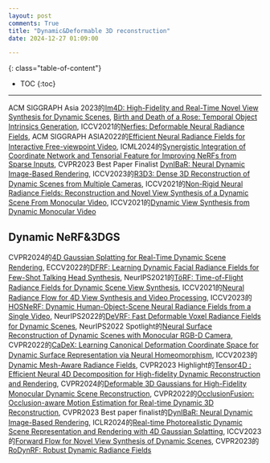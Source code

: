 ```yaml
---
layout: post
comments: True
title: "Dynamic&Deformable 3D reconstruction"
date: 2024-12-27 01:09:00

---
```


<!--more-->

{: class="table-of-content"}
* TOC
{:toc}

---

ACM SIGGRAPH Asia 2023的[Im4D: High-Fidelity and Real-Time Novel View Synthesis for Dynamic Scenes](https://zju3dv.github.io/im4d/), [Birth and Death
of a Rose: Temporal Object Intrinsics Generation](https://chen-geng.com/rose4d), ICCV2021的[Nerfies: Deformable Neural Radiance Fields](https://nerfies.github.io/), ACM SIGGRAPH ASIA2022的[Efficient Neural Radiance Fields for Interactive Free-viewpoint Video](https://zju3dv.github.io/enerf/), ICML2024的[Synergistic Integration of Coordinate Network and Tensorial Feature for Improving NeRFs from Sparse Inputs](https://mingyukim87.github.io/SynergyNeRF/), CVPR2023 Best Paper Finalist [DynIBaR: Neural Dynamic Image-Based Rendering](https://dynibar.github.io/), ICCV2023的[R3D3: Dense 3D Reconstruction of Dynamic Scenes from Multiple Cameras](https://www.vis.xyz/pub/r3d3/), ICCV2021的[Non-Rigid Neural Radiance Fields: Reconstruction and Novel View Synthesis of a Dynamic Scene From Monocular Video](https://vcai.mpi-inf.mpg.de/projects/nonrigid_nerf/), ICCV2021的[Dynamic View Synthesis from Dynamic Monocular Video](https://free-view-video.github.io/)

## Dynamic NeRF&3DGS

CVPR2024的[4D Gaussian Splatting for Real-Time Dynamic Scene Rendering](https://guanjunwu.github.io/4dgs/), ECCV2022的[DFRF: Learning Dynamic Facial Radiance Fields for Few-Shot Talking Head Synthesis](https://sstzal.github.io/DFRF/), NeurIPS2021的[TöRF: Time-of-Flight Radiance Fields for Dynamic Scene View Synthesis](https://imaging.cs.cmu.edu/torf/), ICCV2021的[Neural Radiance Flow for 4D View Synthesis and Video Processing](https://github.com/yilundu/nerflow), ICCV2023的[HOSNeRF: Dynamic Human-Object-Scene Neural Radiance Fields from a Single Video](https://showlab.github.io/HOSNeRF/), NeurIPS2022的[DeVRF: Fast Deformable Voxel Radiance Fields for Dynamic Scenes](https://jia-wei-liu.github.io/DeVRF/), NeurIPS2022 Spotlight的[Neural Surface Reconstruction of Dynamic Scenes with Monocular RGB-D Camera](https://ustc3dv.github.io/ndr/), CVPR2022的[CaDeX: Learning Canonical Deformation Coordinate Space for Dynamic Surface Representation via Neural Homeomorphism](https://www.cis.upenn.edu/~leijh/projects/cadex/), ICCV2023的[Dynamic Mesh-Aware Radiance Fields](https://mesh-aware-rf.github.io/), CVPR2023 Highlight的[Tensor4D : Efficient Neural 4D Decomposition for High-fidelity Dynamic Reconstruction and Rendering](https://liuyebin.com/tensor4d/tensor4d.html), CVPR2024的[Deformable 3D Gaussians for High-Fidelity Monocular Dynamic Scene Reconstruction](https://ingra14m.github.io/Deformable-Gaussians/), CVPR2022的[OcclusionFusion: Occlusion-aware Motion Estimation for Real-time Dynamic 3D Reconstruction](https://wenbin-lin.github.io/OcclusionFusion/), CVPR2023 Best paper finalist的[DynIBaR: Neural Dynamic Image-Based Rendering](https://dynibar.github.io/), ICLR2024的[Real-time Photorealistic Dynamic Scene Representation and Rendering with 4D Gaussian Splatting](https://fudan-zvg.github.io/4d-gaussian-splatting/), ICCV2023的[Forward Flow for Novel View Synthesis of Dynamic Scenes](https://npucvr.github.io/ForwardFlowDNeRF/), CVPR2023的[RoDynRF: Robust Dynamic Radiance Fields](https://robust-dynrf.github.io/)
